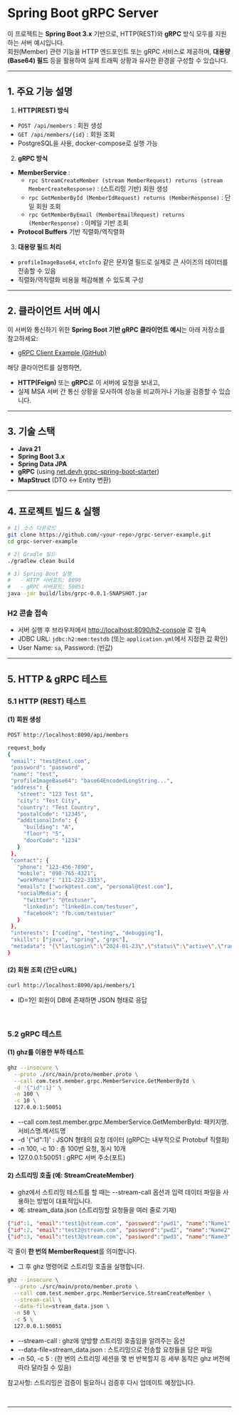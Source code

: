 # Spring Boot gRPC Server

이 프로젝트는 **Spring Boot 3.x** 기반으로, HTTP(REST)와 **gRPC** 방식 모두를 지원하는 서버 예시입니다.  
회원(Member) 관련 기능을 HTTP 엔드포인트 또는 gRPC 서비스로 제공하며, **대용량(Base64) 필드** 등을 활용하여 실제 트래픽 상황과 유사한 환경을 구성할 수 있습니다.

---
## 1. 주요 기능 설명

1. **HTTP(REST) 방식**
  - `POST /api/members` : 회원 생성
  - `GET /api/members/{id}` : 회원 조회
  - PostgreSQL을 사용, docker-compose로 실행 가능

2. **gRPC 방식**
- **MemberService** :
    - `rpc StreamCreateMember (stream MemberRequest) returns (stream MemberCreateResponse)` : (스트리밍 기반) 회원 생성
    - `rpc GetMemberById (MemberIdRequest) returns (MemberResponse)` : 단일 회원 조회
    - `rpc GetMemberByEmail (MemberEmailRequest) returns (MemberResponse)` : 이메일 기반 조회
- **Protocol Buffers** 기반 직렬화/역직렬화

3. **대용량 필드 처리**
  - `profileImageBase64`, `etcInfo` 같은 문자열 필드로 실제로 큰 사이즈의 데이터를 전송할 수 있음
  - 직렬화/역직렬화 비용을 체감해볼 수 있도록 구성

---

## 2. 클라이언트 서버 예시

이 서버와 통신하기 위한 **Spring Boot 기반 gRPC 클라이언트 예시**는 아래 저장소를 참고하세요:
- [gRPC Client Example (GitHub)](https://github.com/wlsdks/grpc-client-example)

해당 클라이언트를 실행하면,
- **HTTP(Feign)** 또는 **gRPC**로 이 서버에 요청을 보내고,
- 실제 MSA 서버 간 통신 상황을 모사하여 성능을 비교하거나 기능을 검증할 수 있습니다.

---

## 3. 기술 스택

- **Java 21**
- **Spring Boot 3.x**
- **Spring Data JPA**
- **gRPC** (using [net.devh grpc-spring-boot-starter](https://github.com/yidongnan/grpc-spring-boot-starter))
- **MapStruct** (DTO ↔ Entity 변환)

---

## 4. 프로젝트 빌드 & 실행

```bash
# 1) 소스 다운로드
git clone https://github.com/<your-repo>/grpc-server-example.git
cd grpc-server-example

# 2) Gradle 빌드
./gradlew clean build

# 3) Spring Boot 실행
#   - HTTP 서버포트: 8090
#   - gRPC 서버포트: 50051
java -jar build/libs/grpc-0.0.1-SNAPSHOT.jar
```

### H2 콘솔 접속

- 서버 실행 후 브라우저에서 <http://localhost:8090/h2-console> 로 접속
- JDBC URL: `jdbc:h2:mem:testdb` (또는 `application.yml`에서 지정한 값 확인)
- User Name: `sa`, Password: (빈값)

---

## 5. HTTP & gRPC 테스트

### 5.1 HTTP (REST) 테스트

#### (1) 회원 생성
```bash
POST http://localhost:8090/api/members

request_body
{
 "email": "test@test.com",
 "password": "password",
 "name": "test",
 "profileImageBase64": "base64EncodedLongString...",
 "address": {
   "street": "123 Test St",
   "city": "Test City",
   "country": "Test Country",
   "postalCode": "12345",
   "additionalInfo": {
     "building": "A",
     "floor": "5",
     "doorCode": "1234"
   }
 },
 "contact": {
   "phone": "123-456-7890",
   "mobile": "098-765-4321",
   "workPhone": "111-222-3333",
   "emails": ["work@test.com", "personal@test.com"],
   "socialMedia": {
     "twitter": "@testuser",
     "linkedin": "linkedin.com/testuser",
     "facebook": "fb.com/testuser"
   }
 },
 "interests": ["coding", "testing", "debugging"],
 "skills": ["java", "spring", "grpc"],
 "metadata": "{\"lastLogin\":\"2024-01-23\",\"status\":\"active\",\"rank\":\"senior\"}"
}
```

#### (2) 회원 조회 (간단 cURL)
```bash
curl http://localhost:8090/api/members/1
```
- ID=1인 회원이 DB에 존재하면 JSON 형태로 응답

<br/>

### 5.2 gRPC 테스트

#### (1) ghz를 이용한 부하 테스트
```bash
ghz --insecure \
  --proto ./src/main/proto/member.proto \
  --call com.test.member.grpc.MemberService.GetMemberById \
  -d '{"id":1}' \
  -n 100 \
  -c 10 \
  127.0.0.1:50051
```
- --call com.test.member.grpc.MemberService.GetMemberById: 패키지명.서비스명.메서드명
- -d '{"id":1}' : JSON 형태의 요청 데이터 (gRPC는 내부적으로 Protobuf 직렬화)
- -n 100, -c 10 : 총 100번 요청, 동시 10개
- 127.0.0.1:50051 : gRPC 서버 주소(포트)
 
#### 2) 스트리밍 호출 (예: StreamCreateMember)
- ghz에서 스트리밍 테스트를 할 때는 --stream-call 옵션과 입력 데이터 파일을 사용하는 방법이 대표적입니다.
- 예: stream_data.json (스트리밍할 요청들을 여러 줄로 기재)
``` json
{"id":1, "email":"test1@stream.com", "password":"pwd1", "name":"Name1", "profileImageBase64":"Base64_1", "etcInfo":"Etc_1"}
{"id":2, "email":"test2@stream.com", "password":"pwd2", "name":"Name2", "profileImageBase64":"Base64_2", "etcInfo":"Etc_2"}
{"id":3, "email":"test3@stream.com", "password":"pwd3", "name":"Name3", "profileImageBase64":"Base64_3", "etcInfo":"Etc_3"}
```
각 줄이 **한 번의 MemberRequest**를 의미합니다.
- 그 후 ghz 명령어로 스트리밍 호출을 실행합니다.
```bash
ghz --insecure \
  --proto ./src/main/proto/member.proto \
  --call com.test.member.grpc.MemberService.StreamCreateMember \
  --stream-call \
  --data-file=stream_data.json \
  -n 50 \
  -c 5 \
  127.0.0.1:50051
```
- --stream-call : ghz에 양방향 스트리밍 호출임을 알려주는 옵션
- --data-file=stream_data.json : 스트리밍으로 전송할 요청들을 담은 파일
- -n 50, -c 5 : (한 번의 스트리밍 세션을 몇 번 반복할지 등 세부 동작은 ghz 버전에 따라 달라질 수 있음)

참고사항: 스트리밍은 검증이 필요하니 검증후 다시 업데이트 예정입니다.

<br/>

---